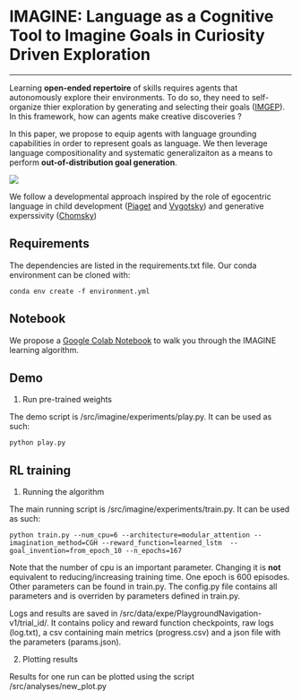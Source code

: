 # IMAGINE: Language as a Cognitive Tool to Imagine Goals in Curiosity Driven Exploration

-----------------

Learning __open-ended repertoire__ of skills requires agents that autonomously explore their environments. To do so, they need to self-organize thier exploration by generating and selecting their goals ([IMGEP](https://arxiv.org/abs/1708.02190)). In this framework, how can agents make creative discoveries ?

In this paper, we propose to equip agents with language grounding capabilities in order to represent goals as language. We then leverage language compositionality and systematic generalizaiton as a means to perform __out-of-distribution goal generation__.

![](https://drive.google.com/uc?id=1Xre-pH-r5lXaT9kv33zTIOLrnpUelgNy)

We follow a developmental approach inspired by the role of egocentric language in child development ([Piaget](https://books.google.fr/books/about/The_Language_and_Thought_of_the_Child.html?id=WYoEXQLGRLEC&redir_esc=y) and [Vygotsky](https://www.marxists.org/archive/vygotsky/works/1934/tool-symbol.htm)) and generative experssivity ([Chomsky](https://books.google.fr/books?hl=en&lr=&id=SNeHkMXHcd8C&oi=fnd&pg=PR5&dq=noam+chomsky+syntactic+structures&ots=AW4uSxTupP&sig=o76nScH_zdA62OOimmxpwvNe8hs#v=onepage&q=noam%20chomsky%20syntactic%20structures&f=false))

## Requirements

The dependencies are listed in the requirements.txt file. Our conda environment can be cloned with:
```
conda env create -f environment.yml
```

## Notebook


We propose a [Google Colab Notebook](https://colab.research.google.com/drive/1G9LmvhbvR40XJ-cysgP6zynBnq_fHY63#scrollTo=HmGFArOeXvps) to walk you through the IMAGINE learning algorithm. 


## Demo

1. Run pre-trained weights

The demo script is /src/imagine/experiments/play.py. It can be used as such:

```python play.py```

## RL training


1. Running the algorithm

The main running script is /src/imagine/experiments/train.py. It can be used as such:

```
python train.py --num_cpu=6 --architecture=modular_attention --imagination_method=CGH --reward_function=learned_lstm  --goal_invention=from_epoch_10 --n_epochs=167
```

Note that the number of cpu is an important parameter. Changing it is **not** equivalent to reducing/increasing training time. One epoch is 600 episodes. Other parameters can be
 found in train.py. The config.py file contains all parameters and is overriden by parameters defined in train.py.
 
 Logs and results are saved in /src/data/expe/PlaygroundNavigation-v1/trial_id/. It contains policy and reward function checkpoints, raw logs (log.txt), a csv containing main metrics (progress.csv) and a json file with the parameters (params.json).
 
 2. Plotting results
 
 Results for one run can be plotted using the script /src/analyses/new_plot.py
